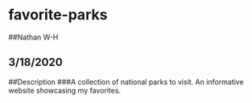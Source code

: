 # favorite-parks
##Nathan W-H
## 3/18/2020

##Description
###A collection of national parks to visit. An informative website showcasing my favorites.
